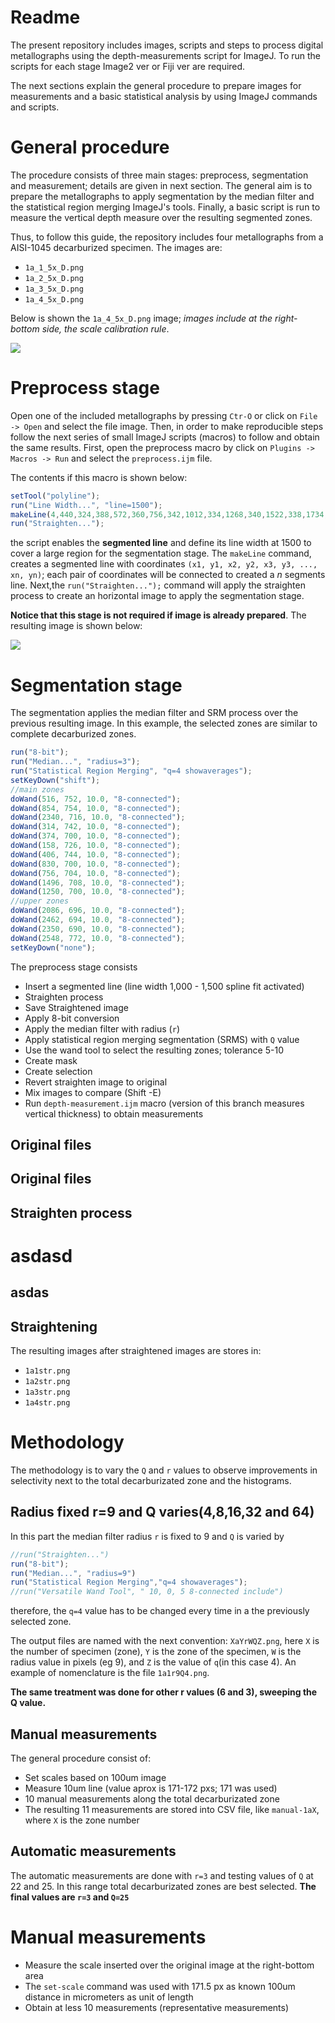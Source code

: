# Readme #

The present repository includes images, scripts and steps to process digital metallographs using the depth-measurements script for ImageJ. To run the scripts for each stage Image2 ver or Fiji ver are required. 

The next sections explain the general procedure to prepare images for measurements and a basic statistical analysis by using ImageJ commands and scripts.

# General procedure #
The procedure consists of three main stages: preprocess, segmentation and measurement; details are given in next section. The general aim is to prepare the metallographs to apply segmentation by the median filter and the statistical region merging ImageJ's tools. Finally, a basic script is run to measure the vertical depth measure over the resulting segmented zones. 

Thus, to follow this guide, the repository includes four metallographs from a AISI-1045 decarburized specimen. The images are:

  * `1a_1_5x_D.png`
  * `1a_2_5x_D.png`
  * `1a_3_5x_D.png`
  * `1a_4_5x_D.png`

  Below is shown the `1a_4_5x_D.png` image; *images include at the right-bottom side, the scale calibration rule*.

![](1a_3_5x_D.png)

  # Preprocess stage #
  Open one of the included metallographs by pressing `Ctr-O` or click on `File -> Open` and select the file image. Then, in order to make reproducible steps follow the next series of small ImageJ scripts (macros) to follow and obtain the same results. First, open the preprocess macro by click on `Plugins -> Macros -> Run` and select the `preprocess.ijm` file. 

The contents if this macro is shown below: 

``` javascript
setTool("polyline");
run("Line Width...", "line=1500");
makeLine(4,440,324,388,572,360,756,342,1012,334,1268,340,1522,338,1734,354,1952,380,2150,402,2350,422,2556,450);
run("Straighten...");
```
the script enables the **segmented line** and define its line width at 1500 to cover a large region for the segmentation stage. The `makeLine` command, creates a segmented line with coordinates `(x1, y1, x2, y2, x3, y3, ..., xn, yn)`; each pair of coordinates will be connected to created a *n* segments line. Next,the `run("Straighten...");` command will apply the straighten process to create an horizontal image to apply the segmentation stage.

**Notice that this stage is not required if image is already prepared**. The resulting image is shown below:

![](step1.png)


# Segmentation stage # 
The segmentation applies the median filter and SRM process over the previous resulting image. In this example, the selected zones are similar to  complete decarburized zones.

``` javascript
run("8-bit");
run("Median...", "radius=3");
run("Statistical Region Merging", "q=4 showaverages");
setKeyDown("shift");
//main zones
doWand(516, 752, 10.0, "8-connected");
doWand(854, 754, 10.0, "8-connected");
doWand(2340, 716, 10.0, "8-connected");
doWand(314, 742, 10.0, "8-connected");
doWand(374, 700, 10.0, "8-connected");
doWand(158, 726, 10.0, "8-connected");
doWand(406, 744, 10.0, "8-connected");
doWand(830, 700, 10.0, "8-connected");
doWand(756, 704, 10.0, "8-connected");
doWand(1496, 708, 10.0, "8-connected");
doWand(1250, 700, 10.0, "8-connected");
//upper zones
doWand(2086, 696, 10.0, "8-connected");
doWand(2462, 694, 10.0, "8-connected");
doWand(2350, 690, 10.0, "8-connected");
doWand(2548, 772, 10.0, "8-connected");
setKeyDown("none");
```



  The preprocess stage consists 

- Insert a segmented line (line width 1,000 - 1,500 spline fit activated)
- Straighten process
- Save Straightened image
- Apply 8-bit conversion
- Apply the median filter with radius (`r`)
- Apply statistical region merging segmentation (SRMS) with `Q` value
- Use the wand tool to select the resulting zones; tolerance 5-10
- Create mask
- Create selection
- Revert straighten image to original
- Mix images to compare (Shift -E)
- Run `depth-measurement.ijm` macro (version of this branch measures vertical thickness) to obtain measurements 

## Original files ##


 ## Original files ##
 ## Straighten process
 # asdasd
 ## asdas

   

## Straightening  ##
The resulting images after straightened images are stores in:
  * `1a1str.png`
  * `1a2str.png`
  * `1a3str.png`
  * `1a4str.png`


# Methodology #
The methodology is to vary the `Q` and `r` values to observe improvements in selectivity next to the total decarburizated zone and the histograms.


## Radius fixed r=9 and Q varies(4,8,16,32 and 64) ##
In this part the median filter radius `r` is fixed to 9 and `Q` is varied by

``` javascript
//run("Straighten...")
run("8-bit");
run("Median...", "radius=9")
run("Statistical Region Merging","q=4 showaverages");
//run("Versatile Wand Tool", " 10, 0, 5 8-connected include")
```

therefore, the `q=4` value has to be changed every time in a the previously selected zone.

The output files are named with the next convention: `XaYrWQZ.png`, here `X` is the number of specimen (zone), `Y` is the zone of the specimen, `W` is the radius value in pixels (eg 9), and `Z` is the value of `q`(in this case 4). An example of nomenclature is the file `1a1r9Q4.png`.

**The same treatment was done for other r values (6 and 3), sweeping the Q value.**

## Manual measurements ##

The general procedure consist of:

  * Set scales based on 100um image
  * Measure 10um line (value aprox is 171-172 pxs; 171 was used)
  * 10 manual measurements along the total decarburizated zone
  * The resulting 11 measurements are stored into CSV file, like `manual-1aX`, where `X` is the zone number

## Automatic measurements ##
The automatic measurements are done with `r=3` and testing values of `Q` at 22 and 25. In this range total decarburizated zones are best selected.
**The final values are `r=3` and `Q=25`**



# Manual measurements #

  * Measure the scale inserted over the original image at the right-bottom area
  * The `set-scale` command was used with 171.5 px as known 100um distance in micrometers as unit of length
  * Obtain at less 10 measurements (representative measurements)
